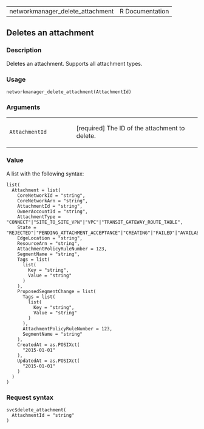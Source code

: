 <table style="width: 100%;">
<tbody>
<tr class="odd">
<td>networkmanager_delete_attachment</td>
<td style="text-align: right;">R Documentation</td>
</tr>
</tbody>
</table>

## Deletes an attachment

### Description

Deletes an attachment. Supports all attachment types.

### Usage

    networkmanager_delete_attachment(AttachmentId)

### Arguments

<table>
<colgroup>
<col style="width: 35%" />
<col style="width: 65%" />
</colgroup>
<tbody>
<tr class="odd">
<td><code
id="networkmanager_delete_attachment_:_AttachmentId">AttachmentId</code></td>
<td><p>[required] The ID of the attachment to delete.</p></td>
</tr>
</tbody>
</table>

### Value

A list with the following syntax:

    list(
      Attachment = list(
        CoreNetworkId = "string",
        CoreNetworkArn = "string",
        AttachmentId = "string",
        OwnerAccountId = "string",
        AttachmentType = "CONNECT"|"SITE_TO_SITE_VPN"|"VPC"|"TRANSIT_GATEWAY_ROUTE_TABLE",
        State = "REJECTED"|"PENDING_ATTACHMENT_ACCEPTANCE"|"CREATING"|"FAILED"|"AVAILABLE"|"UPDATING"|"PENDING_NETWORK_UPDATE"|"PENDING_TAG_ACCEPTANCE"|"DELETING",
        EdgeLocation = "string",
        ResourceArn = "string",
        AttachmentPolicyRuleNumber = 123,
        SegmentName = "string",
        Tags = list(
          list(
            Key = "string",
            Value = "string"
          )
        ),
        ProposedSegmentChange = list(
          Tags = list(
            list(
              Key = "string",
              Value = "string"
            )
          ),
          AttachmentPolicyRuleNumber = 123,
          SegmentName = "string"
        ),
        CreatedAt = as.POSIXct(
          "2015-01-01"
        ),
        UpdatedAt = as.POSIXct(
          "2015-01-01"
        )
      )
    )

### Request syntax

    svc$delete_attachment(
      AttachmentId = "string"
    )
